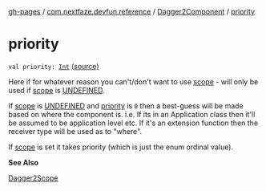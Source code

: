 [gh-pages](../../index.md) / [com.nextfaze.devfun.reference](../index.md) / [Dagger2Component](index.md) / [priority](./priority.md)

# priority

`val priority: `[`Int`](https://kotlinlang.org/api/latest/jvm/stdlib/kotlin/-int/index.html) [(source)](https://github.com/NextFaze/dev-fun/tree/master/devfun-annotations/src/main/java/com/nextfaze/devfun/reference/Dagger2Component.kt#L64)

Here if for whatever reason you can't/don't want to use [scope](scope.md) - will only be used if [scope](scope.md) is [UNDEFINED](../-dagger2-scope/-u-n-d-e-f-i-n-e-d.md).

If [scope](scope.md) is [UNDEFINED](../-dagger2-scope/-u-n-d-e-f-i-n-e-d.md) and [priority](./priority.md) is `0` then a best-guess will be made based on where the component is.
i.e. If its in an Application class then it'll be assumed to be application level etc.
If it's an extension function then the receiver type will be used as to "where".

If [scope](scope.md) is set it takes priority (which is just the enum ordinal value).

**See Also**

[Dagger2Scope](../-dagger2-scope/index.md)

